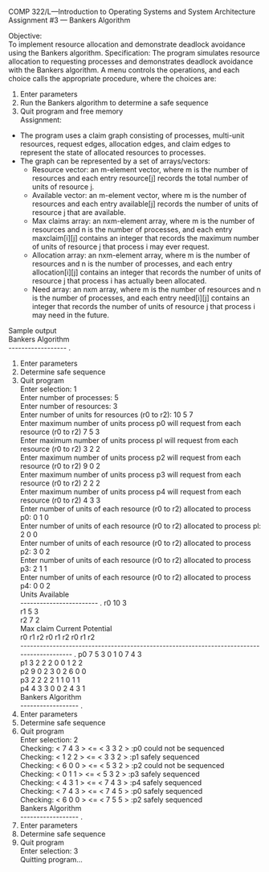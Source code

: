 COMP 322/L—Introduction to Operating Systems and System Architecture  
Assignment #3 — Bankers Algorithm  

Objective:  
To implement resource allocation and demonstrate deadlock avoidance using the Bankers algorithm.
Specification:
The program simulates resource allocation to requesting processes and demonstrates deadlock
avoidance with the Bankers algorithm. A menu controls the operations, and each choice calls
the appropriate procedure, where the choices are:  
1) Enter parameters  
2) Run the Bankers algorithm to determine a safe sequence  
3) Quit program and free memory  
Assignment:  
- The program uses a claim graph consisting of processes, multi-unit resources, request edges,
allocation edges, and claim edges to represent the state of allocated resources to processes.  
- The graph can be represented by a set of arrays/vectors:  
    - Resource vector: an m-element vector, where m is the number of resources and each
    entry resource[j] records the total number of units of resource j.
    - Available vector: an m-element vector, where m is the number of resources and each
    entry available[j] records the number of units of resource j that are available.
    - Max claims array: an nxm-element array, where m is the number of resources and n is
    the number of processes, and each entry maxclaim[i][j] contains an integer that
    records the maximum number of units of resource j that process i may ever request.
    - Allocation array: an nxm-element array, where m is the number of resources and n is
    the number of processes, and each entry allocation[i][j] contains an integer that
    records the number of units of resource j that process i has actually been allocated.
    - Need array: an nxm array, where m is the number of resources and n is the number of
    processes, and each entry need[i][j] contains an integer that records the number of
    units of resource j that process i may need in the future.  

Sample output  
Bankers Algorithm  
------------------  .
1) Enter parameters  
2) Determine safe sequence  
3) Quit program  
Enter selection: 1  
Enter number of processes: 5  
Enter number of resources: 3  
Enter number of units for resources (r0 to r2): 10 5 7  
Enter maximum number of units process p0 will request from each resource (r0 to r2) 7 5 3  
Enter maximum number of units process pl will request from each resource (r0 to r2) 3 2 2  
Enter maximum number of units process p2 will request from each resource (r0 to r2) 9 0 2  
Enter maximum number of units process p3 will request from each resource (r0 to r2) 2 2 2  
Enter maximum number of units process p4 will request from each resource (r0 to r2) 4 3 3  
Enter number of units of each resource (r0 to r2) allocated to process p0: 0 1 0  
Enter number of units of each resource (r0 to r2) allocated to process pl: 2 0 0  
Enter number of units of each resource (r0 to r2) allocated to process p2: 3 0 2  
Enter number of units of each resource (r0 to r2) allocated to process p3: 2 1 1  
Enter number of units of each resource (r0 to r2) allocated to process p4: 0 0 2  
Units Available  
------------------------  .
r0 10 3  
r1 5 3  
r2 7 2  
Max claim Current Potential  
r0 r1 r2 r0 r1 r2 r0 r1 r2  
------------------------------------------------------------------------------------------  . 
p0 7 5 3 0 1 0 7 4 3  
p1 3 2 2 2 0 0 1 2 2  
p2 9 0 2 3 0 2 6 0 0  
p3 2 2 2 2 1 1 0 1 1  
p4 4 3 3 0 0 2 4 3 1  
Bankers Algorithm  
------------------  .
1) Enter parameters  
2) Determine safe sequence  
3) Quit program  
Enter selection: 2  
Checking: < 7 4 3 > <= < 3 3 2 > :p0 could not be sequenced  
Checking: < 1 2 2 > <= < 3 3 2 > :p1 safely sequenced  
Checking: < 6 0 0 > <= < 5 3 2 > :p2 could not be sequenced  
Checking: < 0 1 1 > <= < 5 3 2 > :p3 safely sequenced  
Checking: < 4 3 1 > <= < 7 4 3 > :p4 safely sequenced  
Checking: < 7 4 3 > <= < 7 4 5 > :p0 safely sequenced  
Checking: < 6 0 0 > <= < 7 5 5 > :p2 safely sequenced  
Bankers Algorithm  
------------------  .
1) Enter parameters  
2) Determine safe sequence  
3) Quit program  
Enter selection: 3  
Quitting program...  